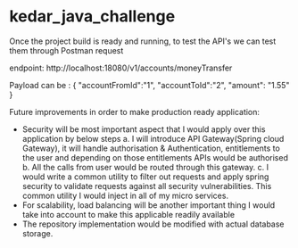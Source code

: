 # kedar_java_challenge
Once the project build is ready and running, to test the API's we can test them through Postman request

endpoint: http://localhost:18080/v1/accounts/moneyTransfer

Payload can be : 
{
  "accountFromId":"1",
  "accountToId":"2",
  "amount": "1.55"
}

Future improvements in order to make production ready application:

* Security will be most important aspect that I would apply over this application by below steps
    a. I will introduce API Gateway(Spring cloud Gateway), it will handle authorisation & Authentication, entitlements
       to the user and depending on those entitlements APIs would be authorised
    b. All the calls from user would be routed through this gateway.
    c. I would write a common utility to filter out requests and apply spring security to validate requests against all security
       vulnerabilities. This common utility I would inject in all of my micro services.
* For scalability, load balancing will be another important thing I would take into account to make this applicable readily available
* The repository implementation would be modified with actual database storage.
